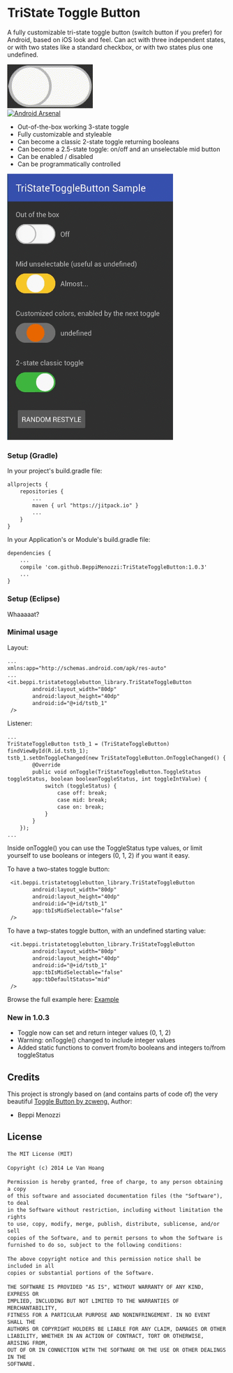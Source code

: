 # TriState Toggle Button
A fully customizable tri-state toggle button (switch button if you prefer) for Android, based on iOS look and feel.
Can act with three independent states, or with two states like a standard checkbox, or with two states plus one undefined.


<img src="images/tstb1.gif"><br>
<a href="http://android-arsenal.com/details/1/4692"><img src="https://img.shields.io/badge/Android%20Arsenal-TriStateToggleButton-brightgreen.svg?style=flat" border="0" alt="Android Arsenal"></a>

* Out-of-the-box working 3-state toggle
* Fully customizable and styleable
* Can become a classic 2-state toggle returning booleans
* Can become a 2.5-state toggle: on/off and an unselectable mid button
* Can be enabled / disabled
* Can be programmatically controlled

<img src="images/tstb.gif"><br>

### Setup (Gradle)
In your project's build.gradle file:

    allprojects {
        repositories {
            ...
            maven { url "https://jitpack.io" }
            ...
        }
    }
    
In your Application's or Module's build.gradle file:

    dependencies {
        ...
        compile 'com.github.BeppiMenozzi:TriStateToggleButton:1.0.3'
        ...
    }
    
### Setup (Eclipse)
Whaaaaat?

### Minimal usage
Layout:

    ...
    xmlns:app="http://schemas.android.com/apk/res-auto"
    ...
    <it.beppi.tristatetogglebutton_library.TriStateToggleButton
            android:layout_width="80dp"
            android:layout_height="40dp"
            android:id="@+id/tstb_1"
     />

Listener:

    ...
    TriStateToggleButton tstb_1 = (TriStateToggleButton) findViewById(R.id.tstb_1);
    tstb_1.setOnToggleChanged(new TriStateToggleButton.OnToggleChanged() {
            @Override
            public void onToggle(TriStateToggleButton.ToggleStatus toggleStatus, boolean booleanToggleStatus, int toggleIntValue) {
                switch (toggleStatus) {
                    case off: break;
                    case mid: break;
                    case on: break;
                }
            }
        });
    ...

Inside onToggle() you can use the ToggleStatus type values, or limit yourself to use booleans or integers (0, 1, 2) if you want it easy.

To have a two-states toggle button:

     <it.beppi.tristatetogglebutton_library.TriStateToggleButton
            android:layout_width="80dp"
            android:layout_height="40dp"
            android:id="@+id/tstb_1"
            app:tbIsMidSelectable="false"
     />

To have a twp-states toggle button, with an undefined starting value:

     <it.beppi.tristatetogglebutton_library.TriStateToggleButton
            android:layout_width="80dp"
            android:layout_height="40dp"
            android:id="@+id/tstb_1"
            app:tbIsMidSelectable="false"
            app:tbDefaultStatus="mid"
     />
     
Browse the full example here:
<a href="https://github.com/BeppiMenozzi/TriStateToggleButton/tree/master/tristatetogglebutton_sample/src/main">Example</a>

### New in 1.0.3
* Toggle now can set and return integer values (0, 1, 2)
* Warning: onToggle() changed to include integer values
* Added static functions to convert from/to booleans and integers to/from toggleStatus

Credits
-------
This project is strongly based on (and contains parts of code of) the very beautiful <a href="https://github.com/zcweng/ToggleButton">Toggle Button by zcweng.</a>
Author: 
* Beppi Menozzi

License
-------
    The MIT License (MIT)
    
    Copyright (c) 2014 Le Van Hoang
    
    Permission is hereby granted, free of charge, to any person obtaining a copy
    of this software and associated documentation files (the "Software"), to deal
    in the Software without restriction, including without limitation the rights
    to use, copy, modify, merge, publish, distribute, sublicense, and/or sell
    copies of the Software, and to permit persons to whom the Software is
    furnished to do so, subject to the following conditions:
    
    The above copyright notice and this permission notice shall be included in all
    copies or substantial portions of the Software.
    
    THE SOFTWARE IS PROVIDED "AS IS", WITHOUT WARRANTY OF ANY KIND, EXPRESS OR
    IMPLIED, INCLUDING BUT NOT LIMITED TO THE WARRANTIES OF MERCHANTABILITY,
    FITNESS FOR A PARTICULAR PURPOSE AND NONINFRINGEMENT. IN NO EVENT SHALL THE
    AUTHORS OR COPYRIGHT HOLDERS BE LIABLE FOR ANY CLAIM, DAMAGES OR OTHER
    LIABILITY, WHETHER IN AN ACTION OF CONTRACT, TORT OR OTHERWISE, ARISING FROM,
    OUT OF OR IN CONNECTION WITH THE SOFTWARE OR THE USE OR OTHER DEALINGS IN THE
    SOFTWARE.


